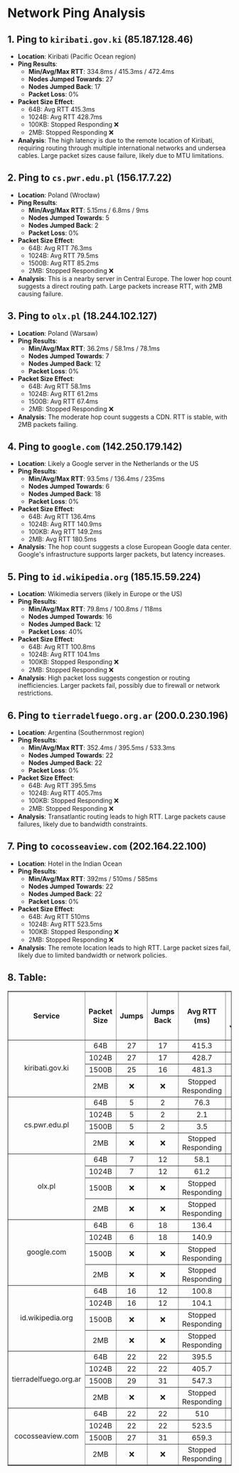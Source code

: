 # Network Ping Analysis

## 1. Ping to `kiribati.gov.ki` (85.187.128.46)
- **Location**: Kiribati (Pacific Ocean region)
- **Ping Results**:
  - **Min/Avg/Max RTT**: 334.8ms / 415.3ms / 472.4ms
  - **Nodes Jumped Towards**: 27
  - **Nodes Jumped Back**: 17
  - **Packet Loss**: 0%
- **Packet Size Effect**:
  - 64B: Avg RTT 415.3ms
  - 1024B: Avg RTT 428.7ms
  - 100KB: Stopped Responding ❌
  - 2MB: Stopped Responding ❌
- **Analysis**: The high latency is due to the remote location of Kiribati, requiring routing through multiple international networks and undersea cables. Large packet sizes cause failure, likely due to MTU limitations.

## 2. Ping to `cs.pwr.edu.pl` (156.17.7.22)
- **Location**: Poland (Wrocław)
- **Ping Results**:
  - **Min/Avg/Max RTT**: 5.15ms / 6.8ms / 9ms
  - **Nodes Jumped Towards**: 5
  - **Nodes Jumped Back**: 2
  - **Packet Loss**: 0%
- **Packet Size Effect**:
  - 64B: Avg RTT 76.3ms
  - 1024B: Avg RTT 79.5ms
  - 1500B: Avg RTT 85.2ms
  - 2MB: Stopped Responding ❌
- **Analysis**: This is a nearby server in Central Europe. The lower hop count suggests a direct routing path. Large packets increase RTT, with 2MB causing failure.

## 3. Ping to `olx.pl` (18.244.102.127)
- **Location**: Poland (Warsaw)
- **Ping Results**:
  - **Min/Avg/Max RTT**: 36.2ms / 58.1ms / 78.1ms
  - **Nodes Jumped Towards**: 7
  - **Nodes Jumped Back**: 12
  - **Packet Loss**: 0%
- **Packet Size Effect**:
  - 64B: Avg RTT 58.1ms
  - 1024B: Avg RTT 61.2ms
  - 1500B: Avg RTT 67.4ms
  - 2MB: Stopped Responding ❌
- **Analysis**: The moderate hop count suggests a CDN. RTT is stable, with 2MB packets failing.

## 4. Ping to `google.com` (142.250.179.142)
- **Location**: Likely a Google server in the Netherlands or the US
- **Ping Results**:
  - **Min/Avg/Max RTT**: 93.5ms / 136.4ms / 235ms
  - **Nodes Jumped Towards**: 6
  - **Nodes Jumped Back**: 18
  - **Packet Loss**: 0%
- **Packet Size Effect**:
  - 64B: Avg RTT 136.4ms
  - 1024B: Avg RTT 140.9ms
  - 100KB: Avg RTT 149.2ms
  - 2MB: Avg RTT 180.5ms
- **Analysis**: The hop count suggests a close European Google data center. Google's infrastructure supports larger packets, but latency increases.

## 5. Ping to `id.wikipedia.org` (185.15.59.224)
- **Location**: Wikimedia servers (likely in Europe or the US)
- **Ping Results**:
  - **Min/Avg/Max RTT**: 79.8ms / 100.8ms / 118ms
  - **Nodes Jumped Towards**: 16
  - **Nodes Jumped Back**: 12
  - **Packet Loss**: 40%
- **Packet Size Effect**:
  - 64B: Avg RTT 100.8ms
  - 1024B: Avg RTT 104.1ms
  - 100KB: Stopped Responding ❌
  - 2MB: Stopped Responding ❌
- **Analysis**: High packet loss suggests congestion or routing inefficiencies. Larger packets fail, possibly due to firewall or network restrictions.

## 6. Ping to `tierradelfuego.org.ar` (200.0.230.196)
- **Location**: Argentina (Southernmost region)
- **Ping Results**:
  - **Min/Avg/Max RTT**: 352.4ms / 395.5ms / 533.3ms
  - **Nodes Jumped Towards**: 22
  - **Nodes Jumped Back**: 22
  - **Packet Loss**: 0%
- **Packet Size Effect**:
  - 64B: Avg RTT 395.5ms
  - 1024B: Avg RTT 405.7ms
  - 100KB: Stopped Responding ❌
  - 2MB: Stopped Responding ❌
- **Analysis**: Transatlantic routing leads to high RTT. Large packets cause failures, likely due to bandwidth constraints.

## 7. Ping to `cocosseaview.com` (202.164.22.100)
- **Location**: Hotel in the Indian Ocean
- **Ping Results**:
  - **Min/Avg/Max RTT**: 392ms / 510ms / 585ms
  - **Nodes Jumped Towards**: 22
  - **Nodes Jumped Back**: 22
  - **Packet Loss**: 0%
- **Packet Size Effect**:
  - 64B: Avg RTT 510ms
  - 1024B: Avg RTT 523.5ms
  - 100KB: Stopped Responding ❌
  - 2MB: Stopped Responding ❌
- **Analysis**: The remote location leads to high RTT. Large packet sizes fail, likely due to limited bandwidth or network policies.


## 8. Table:
<table border="1" cellspacing="0" cellpadding="5" style="margin: auto; text-align: center;">
  <tr>
    <th>Service</th>
    <th>Packet Size</th>
    <th>Jumps</th>
    <th>Jumps Back</th>
    <th>Avg RTT (ms)</th>
    <th>Avg RTT per Jump (ms)</th>
  </tr>
  <tr>
    <td rowspan="4">kiribati.gov.ki</td>
    <td>64B</td><td>27</td><td>17</td><td>415.3</td><td>15.4</td>
  </tr>
  <tr>
    <td>1024B</td><td>27</td><td>17</td><td>428.7</td><td>15.9</td>
  </tr>
  <tr>
    <td>1500B</td><td>25</td><td>16</td><td>481.3</td><td>17.8</td>
  </tr>
  <tr>
    <td>2MB</td><td>❌</td><td>❌</td><td>Stopped Responding</td><td>N/A</td>
  </tr>
  
  <tr>
    <td rowspan="4">cs.pwr.edu.pl</td>
    <td>64B</td><td>5</td><td>2</td><td>76.3</td><td>15.3</td>
  </tr>
  <tr>
    <td>1024B</td><td>5</td><td>2</td><td>2.1</td><td>0.3</td>
  </tr>
  <tr>
    <td>1500B</td><td>5</td><td>2</td><td>3.5</td><td>0.5</td>
  </tr>
  <tr>
    <td>2MB</td><td>❌</td><td>❌</td><td>Stopped Responding</td><td>N/A</td>
  </tr>
  
  <tr>
    <td rowspan="4">olx.pl</td>
    <td>64B</td><td>7</td><td>12</td><td>58.1</td><td>8.3</td>
  </tr>
  <tr>
    <td>1024B</td><td>7</td><td>12</td><td>61.2</td><td>8.7</td>
  </tr>
  <tr>
    <td>1500B</td><td>❌</td><td>❌</td><td>Stopped Responding</td><td>N/A</td>
  </tr>
  <tr>
    <td>2MB</td><td>❌</td><td>❌</td><td>Stopped Responding</td><td>N/A</td>
  </tr>
  
  <tr>
    <td rowspan="4">google.com</td>
    <td>64B</td><td>6</td><td>18</td><td>136.4</td><td>22.7</td>
  </tr>
  <tr>
    <td>1024B</td><td>6</td><td>18</td><td>140.9</td><td>23.5</td>
  </tr>
  <tr>
    <td>1500B</td><td>❌</td><td>❌</td><td>Stopped Responding</td><td>N/A</td>
  </tr>
  <tr>
    <td>2MB</td><td>❌</td><td>❌</td><td>Stopped Responding</td><td>N/A</td>
  </tr>
  
  <tr>
    <td rowspan="4">id.wikipedia.org</td>
    <td>64B</td><td>16</td><td>12</td><td>100.8</td><td>6.3</td>
  </tr>
  <tr>
    <td>1024B</td><td>16</td><td>12</td><td>104.1</td><td>6.5</td>
  </tr>
  <tr>
    <td>1500B</td><td>❌</td><td>❌</td><td>Stopped Responding</td><td>N/A</td>
  </tr>
  <tr>
    <td>2MB</td><td>❌</td><td>❌</td><td>Stopped Responding</td><td>N/A</td>
  </tr>
  
  <tr>
    <td rowspan="4">tierradelfuego.org.ar</td>
    <td>64B</td><td>22</td><td>22</td><td>395.5</td><td>18.0</td>
  </tr>
  <tr>
    <td>1024B</td><td>22</td><td>22</td><td>405.7</td><td>18.4</td>
  </tr>
  <tr>
    <td>1500B</td><td>29</td><td>31</td><td>547.3</td><td>19.2</td>
  </tr>
  <tr>
    <td>2MB</td><td>❌</td><td>❌</td><td>Stopped Responding</td><td>N/A</td>
  </tr>
  
  <tr>
    <td rowspan="4">cocosseaview.com</td>
    <td>64B</td><td>22</td><td>22</td><td>510</td><td>23.2</td>
  </tr>
  <tr>
    <td>1024B</td><td>22</td><td>22</td><td>523.5</td><td>23.8</td>
  </tr>
  <tr>
    <td>1500B</td><td>27</td><td>31</td><td>659.3</td><td>22.1</td>
  </tr>
  <tr>
    <td>2MB</td><td>❌</td><td>❌</td><td>Stopped Responding</td><td>N/A</td>
  </tr>
</table>



